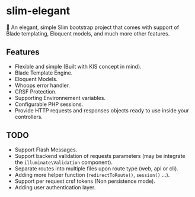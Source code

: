 # slim-elegant

💠 An elegant, simple Slim bootstrap project that comes with support of Blade templating, Eloquent models, and much more other features.

## Features

* Flexible and simple (Built with KIS concept in mind).
* Blade Template Engine.
* Eloquent Models.
* Whoops error handler.
* CRSF Protection.
* Supporting Environnement variables.
* Configurable PHP sessions.
* Provide HTTP requests and responses objects ready to use inside your controllers.

## TODO

* Support Flash Messages.
* Support backend validation of requests parameters (may be integrate the `illuminate\Validation` component).
* Separate routes into multiple files upon route type (web, api or cli).
* Adding more helper function (`redirectToRoute()`, `session()` ...).
* Support per request crsf tokens (Non persistence mode).
* Adding user authentication layer.